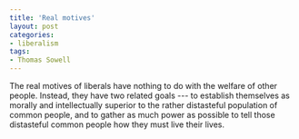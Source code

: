 ```yaml
---
title: 'Real motives'
layout: post
categories:
- liberalism
tags:
- Thomas Sowell
---
```


The real motives of liberals have nothing to do with the welfare of other people. Instead, they have two related goals --- to establish themselves as morally and intellectually superior to the rather distasteful population of common people, and to gather as much power as possible to tell those distasteful common people how they must live their lives.
